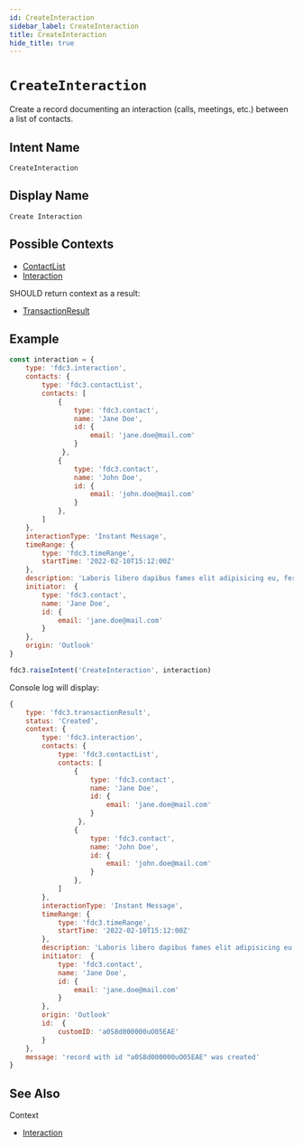 ```yaml
---
id: CreateInteraction
sidebar_label: CreateInteraction
title: CreateInteraction
hide_title: true
---
```

# `CreateInteraction`

Create a record documenting an interaction (calls, meetings, etc.) between a list of contacts.

## Intent Name

`CreateInteraction`

## Display Name

`Create Interaction`

## Possible Contexts

* [ContactList](../../context/ref/ContactList)
* [Interaction](../../context/ref/Interaction)

SHOULD return context as a result:

* [TransactionResult](../../context/ref/TransactionResult)

## Example

```js
const interaction = {
    type: 'fdc3.interaction',
    contacts: {
        type: 'fdc3.contactList',
        contacts: [
            {
                type: 'fdc3.contact',
                name: 'Jane Doe',
                id: {
                    email: 'jane.doe@mail.com'
                }
             },
            {
                type: 'fdc3.contact',
                name: 'John Doe',
                id: {
                    email: 'john.doe@mail.com'
                }
            },
        ]
    },
    interactionType: 'Instant Message',
    timeRange: {
        type: 'fdc3.timeRange',
        startTime: '2022-02-10T15:12:00Z'
    },
    description: 'Laboris libero dapibus fames elit adipisicing eu, fermentum, dignissimos laboriosam, erat, risus qui deserunt. Praesentium! Reiciendis. Hic harum nostrud, harum potenti amet? Mauris. Pretium aliquid animi, eget eiusmod integer proident. Architecto ipsum blandit ducimus, possimus illum sunt illum necessitatibus ab litora sed, nonummy integer minus corrupti ducimus iste senectus accumsan, fugiat nostrud? Pede vero dictumst excepturi, iure earum consequuntur voluptatum',
    initiator:  {
        type: 'fdc3.contact',
        name: 'Jane Doe',
        id: {
            email: 'jane.doe@mail.com'
        }
    },
    origin: 'Outlook'
}

fdc3.raiseIntent('CreateInteraction', interaction)
```

Console log will display:

```js
{
    type: 'fdc3.transactionResult',
    status: 'Created',
    context: {
        type: 'fdc3.interaction',
        contacts: {
            type: 'fdc3.contactList',
            contacts: [
                {
                    type: 'fdc3.contact',
                    name: 'Jane Doe',
                    id: {
                        email: 'jane.doe@mail.com'
                    }
                 },
                {
                    type: 'fdc3.contact',
                    name: 'John Doe',
                    id: {
                        email: 'john.doe@mail.com'
                    }
                },
            ]
        },
        interactionType: 'Instant Message',
        timeRange: {
            type: 'fdc3.timeRange',
            startTime: '2022-02-10T15:12:00Z'
        },
        description: 'Laboris libero dapibus fames elit adipisicing eu, fermentum, dignissimos laboriosam, erat, risus qui deserunt. Praesentium! Reiciendis. Hic harum nostrud, harum potenti amet? Mauris. Pretium aliquid animi, eget eiusmod integer proident. Architecto ipsum blandit ducimus, possimus illum sunt illum necessitatibus ab litora sed, nonummy integer minus corrupti ducimus iste senectus accumsan, fugiat nostrud? Pede vero dictumst excepturi, iure earum consequuntur voluptatum',
        initiator:  {
            type: 'fdc3.contact',
            name: 'Jane Doe',
            id: {
                email: 'jane.doe@mail.com'
            }
        },
        origin: 'Outlook'
        id:  {
            customID: 'a0S8d000000uO05EAE'
        }
    },
    message: 'record with id "a0S8d000000uO05EAE" was created'
}
```

## See Also

Context
- [Interaction](../../context/ref/Interaction)